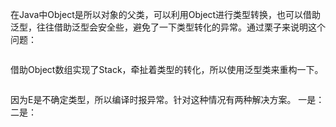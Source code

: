 在Java中Object是所以对象的父类，可以利用Object进行类型转换，也可以借助泛型，往往借助泛型会安全些，避免了一下类型转化的异常。通过栗子来说明这个问题：
```

```
借助Object数组实现了Stack，牵扯着类型的转化，所以使用泛型类来重构一下。
```
```
因为E是不确定类型，所以编译时报异常。针对这种情况有两种解决方案。
一是：
二是：

